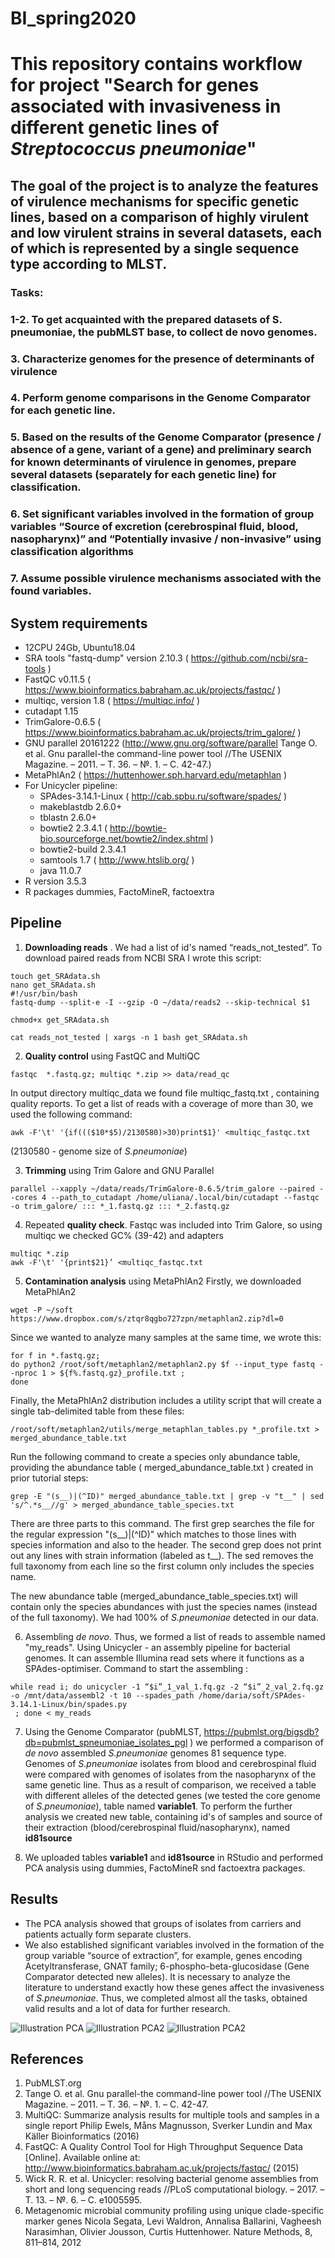 # BI_spring2020
# This repository contains workflow for project "Search for genes associated with invasiveness in different genetic lines of *Streptococcus pneumoniae*"
## The goal of the project is to analyze the features of virulence mechanisms for specific genetic lines, based on a comparison of highly virulent and low virulent strains in several datasets, each of which is represented by a single sequence type according to MLST.

### Tasks:
### 1-2. To get acquainted with the prepared datasets of S. pneumoniae, the pubMLST base, to collect de novo genomes.
### 3. Characterize genomes for the presence of determinants of virulence
### 4. Perform genome comparisons in the Genome Comparator for each genetic line.
### 5. Based on the results of the Genome Comparator (presence / absence of a gene, variant of a gene) and preliminary search for known determinants of virulence in genomes, prepare several datasets (separately for each genetic line) for classification.
### 6. Set significant variables involved in the formation of group variables “Source of excretion (cerebrospinal fluid, blood, nasopharynx)” and “Potentially invasive / non-invasive” using classification algorithms
### 7. Assume possible virulence mechanisms associated with the found variables.

## System requirements
* 12CPU 24Gb, Ubuntu18.04
* SRA tools  "fastq-dump" version 2.10.3 ( https://github.com/ncbi/sra-tools )
* FastQC v0.11.5 ( https://www.bioinformatics.babraham.ac.uk/projects/fastqc/ )
* multiqc, version 1.8 ( https://multiqc.info/ )
* cutadapt 1.15
* TrimGalore-0.6.5 ( https://www.bioinformatics.babraham.ac.uk/projects/trim_galore/ )
* GNU parallel 20161222 (http://www.gnu.org/software/parallel Tange O. et al. Gnu parallel-the command-line power tool //The USENIX Magazine. – 2011. – Т. 36. – №. 1. – С. 42-47.)
* MetaPhlAn2 ( https://huttenhower.sph.harvard.edu/metaphlan )
* For Unicycler pipeline:
  * SPAdes-3.14.1-Linux ( http://cab.spbu.ru/software/spades/ )
  * makeblastdb 2.6.0+
  * tblastn 2.6.0+
  * bowtie2 2.3.4.1 ( http://bowtie-bio.sourceforge.net/bowtie2/index.shtml )
  * bowtie2-build 2.3.4.1
  * samtools 1.7  ( http://www.htslib.org/ )
  * java 11.0.7
* R version 3.5.3
* R packages dummies, FactoMineR, factoextra


## Pipeline
1. __Downloading reads__ .
We had a list of id's named “reads_not_tested”. To download paired reads from NCBI SRA I wrote this script:
```{bash}
touch get_SRAdata.sh
nano get_SRAdata.sh
#!/usr/bin/bash
fastq-dump --split-e -I --gzip -O ~/data/reads2 --skip-technical $1

chmod+x get_SRAdata.sh

cat reads_not_tested | xargs -n 1 bash get_SRAdata.sh
```
2. __Quality control__ 
using FastQC and MultiQC 

```{bash}
fastqc  *.fastq.gz; multiqc *.zip >> data/read_qc
```
In output directory multiqc_data we found file multiqc_fastq.txt , containing quality reports. To get a list of reads with a coverage of more than 30, we used the following command:
```{bash}
awk -F'\t' '{if((($10*$5)/2130580)>30)print$1}' <multiqc_fastqc.txt 
```
(2130580 - genome size of *S.pneumoniae*)

3. __Trimming__ using Trim Galore and GNU Parallel
```{bash}
parallel --xapply ~/data/reads/TrimGalore-0.6.5/trim_galore --paired --cores 4 --path_to_cutadapt /home/uliana/.local/bin/cutadapt --fastqc -o trim_galore/ ::: *_1.fastq.gz ::: *_2.fastq.gz
```

4. Repeated __quality check__. Fastqc was included into Trim Galore, so using multiqc we checked GC% (39-42) and adapters
```{bash}
multiqc *.zip
awk -F'\t' '{print$21}’ <multiqc_fastqc.txt 
```

5. __Contamination analysis__ using MetaPhlAn2
 Firstly, we downloaded MetaPhlAn2
```{bash}
wget -P ~/soft  https://www.dropbox.com/s/ztqr8qgbo727zpn/metaphlan2.zip?dl=0
```
Since we wanted to analyze many samples at the same time, we wrote this:
```{bash}
for f in *.fastq.gz;
do python2 /root/soft/metaphlan2/metaphlan2.py $f --input_type fastq --nproc 1 > ${f%.fastq.gz}_profile.txt ;
done
```
Finally, the MetaPhlAn2 distribution includes a utility script that will create a single tab-delimited table from these files:
```{bash}
/root/soft/metaphlan2/utils/merge_metaphlan_tables.py *_profile.txt > merged_abundance_table.txt
```
Run the following command to create a species only abundance table, providing the abundance table ( merged_abundance_table.txt ) created in prior tutorial steps:
```{bash}
grep -E "(s__)|(^ID)" merged_abundance_table.txt | grep -v "t__" | sed 's/^.*s__//g' > merged_abundance_table_species.txt

```
There are three parts to this command. The first grep searches the file for the regular expression "(s__)|(^ID)" which matches to those lines with species information and also to the header. The second grep does not print out any lines with strain information (labeled as t__). The sed removes the full taxonomy from each line so the first column only includes the species name.

The new abundance table (merged_abundance_table_species.txt) will contain only the species abundances with just the species names (instead of the full taxonomy). We had 100% of *S.pneumoniae* detected in our data.

6. Assembling *de novo*. Thus, we formed a list of reads to assemble named "my_reads". Using Unicycler - an assembly pipeline for bacterial genomes. It can assemble Illumina read sets where it functions as a SPAdes-optimiser.
Command to start the assembling :
```{bash}
while read i; do unicycler -1 “$i”_1_val_1.fq.gz -2 “$i”_2_val_2.fq.gz  -o /mnt/data/assembl2 -t 10 --spades_path /home/daria/soft/SPAdes-3.14.1-Linux/bin/spades.py
 ; done < my_reads
```
7. Using the Genome Comparator (pubMLST, https://pubmlst.org/bigsdb?db=pubmlst_spneumoniae_isolates_pgl ) we performed a comparison of *de novo* assembled *S.pneumoniae* genomes 81 sequence type.
Genomes of *S.pneumoniae* isolates from blood and cerebrospinal fluid were compared with genomes of isolates from the nasopharynx of the same genetic line. Thus as a result of comparison, we received a table with different alleles of the detected genes (we tested the core genome of *S.pneumoniae*), table named __variable1__.
To perform the further analysis we created new table, containing id's of samples and source of their extraction (blood/cerebrospinal fluid/nasopharynx), named __id81source__

8. We uploaded tables __variable1__ and __id81source__ in RStudio and performed PCA analysis using  dummies, FactoMineR snd factoextra packages. 


## Results
* The PCA analysis showed that groups of isolates from carriers and patients actually form separate clusters.
* We also established significant variables involved in the formation of the group variable “source of extraction”, for example, genes encoding Acetyltransferase, GNAT family; 6-phospho-beta-glucosidase (Gene Comparator detected new alleles).
It is necessary to analyze the literature to understand exactly how these genes affect the invasiveness of *S.pneumoniae*.
Thus, we completed almost all the tasks, obtained valid results and a lot of data for further research.

![Illustration PCA](https://github.com/UlianaPodenkova/BI_spring2020/raw/master/EzD51XtpV8I.png)
![Illustration PCA2](https://github.com/UlianaPodenkova/BI_spring2020/raw/master/res1.png)
![Illustration PCA2](https://github.com/UlianaPodenkova/BI_spring2020/raw/master/phosphobetaglucosidase.png)
## References
1. PubMLST.org
2. Tange O. et al. Gnu parallel-the command-line power tool //The USENIX Magazine. – 2011. – Т. 36. – №. 1. – С. 42-47.
3. MultiQC: Summarize analysis results for multiple tools and samples in a single report Philip Ewels, Måns Magnusson, Sverker Lundin and Max Käller Bioinformatics (2016)
4. FastQC: A Quality Control Tool for High Throughput Sequence Data [Online]. Available online at: http://www.bioinformatics.babraham.ac.uk/projects/fastqc/ (2015)
5. Wick R. R. et al. Unicycler: resolving bacterial genome assemblies from short and long sequencing reads //PLoS computational biology. – 2017. – Т. 13. – №. 6. – С. e1005595.
6. Metagenomic microbial community profiling using unique clade-specific marker genes
Nicola Segata, Levi Waldron, Annalisa Ballarini, Vagheesh Narasimhan, Olivier Jousson, Curtis Huttenhower. Nature Methods, 8, 811–814, 2012

